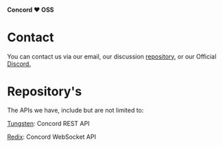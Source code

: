 #### Concord ❤️ OSS

# Contact
You can contact us via our email, our discussion [repository](https://github.com/concordchat/discussion), or our Official [Discord.](https://discord.gg/JgpM79pH9z)

# Repository's

The APIs we have, include but are not limited to:

[Tungsten](https://github.com/concordchat/tungsten): Concord REST API

[Redix](https://github.com/concordchat/redix): Concord WebSocket API
